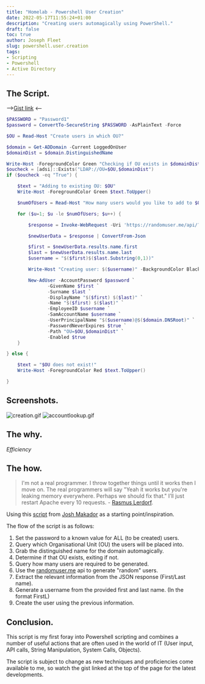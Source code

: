 ```yaml
---
title: "Homelab - Powershell User Creation"
date: 2022-05-17T11:55:24+01:00
description: "Creating users automagically using PowerShell."
draft: false
toc: true
author: Joseph Fleet
slug: powershell.user.creation
tags:
- Scripting
- Powershell
- Active Directory
---
```


## The Script.

-->[Gist link](https://gist.github.com/wizardfree/ed81eb44e85c8303c5ff92904e8353a2) <--

```Powershell
$PASSWORD = "Password1"
$password = ConvertTo-SecureString $PASSWORD -AsPlainText -Force

$OU = Read-Host "Create users in which OU?"

$domain = Get-ADDomain -Current LoggedOnUser
$domainDist = $domain.DistinguishedName

Write-Host -ForegroundColor Green "Checking if OU exists in $domainDist"
$oucheck = [adsi]::Exists("LDAP://OU=$OU,$domainDist")
if ($oucheck -eq "True") {

    $text = "Adding to existing OU: $OU"
    Write-Host -ForegroundColor Green $text.ToUpper()

    $numOfUsers = Read-Host "How many users would you like to add to $OU ?"

    for ($u=1; $u -le $numOfUsers; $u++) {

        $response = Invoke-WebRequest -Uri 'https://randomuser.me/api/?nat=gb'

        $newUserData = $response | ConvertFrom-Json

        $first = $newUserData.results.name.first
        $last = $newUserData.results.name.last
        $username = "$($first)$($last.Substring(0,1))"

        Write-Host "Creating user: $($username)" -BackgroundColor Black -ForegroundColor White

        New-AdUser -AccountPassword $password `
               -GivenName $first `
               -Surname $last `
               -DisplayName "$($first) $($last)" `
               -Name "$($first) $($last)" `
               -EmployeeID $username `
               -SamAccountName $username `
               -UserPrincipalName "$($username)@$($domain.DNSRoot)" `
               -PasswordNeverExpires $true `
               -Path "OU=$OU,$domainDist" `
               -Enabled $true
    }

} else {

    $text = "$OU does not exist!"
    Write-Host -ForegroundColor Red $text.ToUpper()

}
```

## Screenshots.

![creation.gif](/powershell-user-creation/creation.gif)
![accountlookup.gif](/powershell-user-creation/accountlookup.gif)

## The why.
*Efficiency*

## The how.
> I'm not a real programmer. I throw together things until it works then I move on. The real programmers will say "Yeah it works but you're leaking memory everywhere. Perhaps we should fix that." I’ll just restart Apache every 10 requests. - [Rasmus Lerdorf](https://en.wikipedia.org/wiki/Rasmus_Lerdorf).

Using this [script](https://raw.githubusercontent.com/joshmadakor1/AD_PS/master/1_CREATE_USERS.ps1) from [Josh Makador](https://www.youtube.com/c/joshmadakor) as a starting point/inspiration.

The flow of the script is as follows:
1. Set the password to a known value for ALL (to be created) users.
2. Query which Organisational Unit (OU) the users will be placed into.
3. Grab the distinguished name for the domain automagically.
4. Determine if that OU exists, exiting if not.
5. Query how many users are required to be generated.
6. Use the [randomuser.me](https://randomuser.me) api to generate "random" users.
7. Extract the relevant information from the JSON response (First/Last name).
8. Generate a username from the provided first and last name. (In the format FirstL)
9. Create the user using the previous information.

## Conclusion.
This script is my first foray into Powershell scripting and combines a number of useful actions that are often used in the world of IT (User input, API calls, String Manipulation, System Calls, Objects).

The script is subject to change as new techniques and proficiencies come available to me, so watch the gist linked at the top of the page for the latest developments.